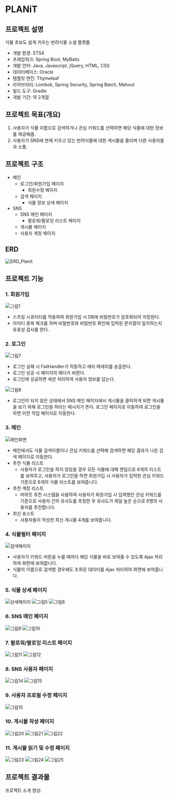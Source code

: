 # PLANiT

## 프로젝트 설명
식물 초보도 쉽게 키우는 반려식물 소셜 플랫폼

- 개발 환경: STS4
- 프레임워크: Spring Boot, MyBatis
- 개발 언어: Java, Javascript, jQuery, HTML, CSS
- 데이터베이스: Oracle
- 템플릿 엔진: Thymeleaf
- 라이브러리: Lombok, Spring Security, Spring Batch, Mahout
- 빌드 도구: Gradle
- 개발 기간: 약 2개월

## 프로젝트 목표(개요)
1. 사용자가 식물 이름으로 검색하거나 관심 키워드를 선택하면 해당 식물에 대한 정보를 제공해줌.
2. 사용자가 SNS에 현재 키우고 있는 반려식물에 대한 게시물을 올리며 다른 사용자들과 소통.

## 프로젝트 구조
- 메인
  - 로그인/회원가입 페이지
    - 회원수정 페이지
  - 검색 페이지
    - 식물 정보 상세 페이지
- SNS
  - SNS 메인 페이지
    - 팔로워/팔로잉 리스트 페이지
  - 게시물 페이지
  - 사용자 계정 페이지
  

## ERD
![ERD_Planit](https://user-images.githubusercontent.com/37447282/181880171-16e679a0-1dc2-467b-beaa-651dc82a86b5.png)


## 프로젝트 기능
### 1. 회원가입
![그림1](https://user-images.githubusercontent.com/37447282/182808635-007c4e8d-b103-4b26-9483-0b9ef507d360.png)
- 스프링 시큐리티를 적용하여 회원가입 시 DB에 비밀번호가 암호화되어 저장된다.
- 아이디 중복 체크를 하며 비밀번호와 비밀번호 확인에 입력된 문자열이 일치하는지 유효성 검사를 한다.

### 2. 로그인
![그림7](https://user-images.githubusercontent.com/37447282/181885590-f68305c5-0a37-4109-9926-efb4bcd6d4ca.png)
- 로그인 실패 시 FailHandler가 작동하고 에러 메세지를 송출한다.
- 로그인 성공 시 페이지의 헤더가 바뀐다.
- 로그인에 성공하면 세션 처리하여 사용자 정보를 담는다.

![그림8](https://user-images.githubusercontent.com/37447282/181886592-91458e9f-3f27-44d3-84fe-a1659522a7ee.png)
- 로그인이 되지 않은 상태에서 SNS 메인 페이지에서 게시물을 클릭하게 되면 게시물을 보기 위해 로그인을 하라는 메시지가 뜬다. 로그인 페이지로 이동하여 로그인을 하면 이전 작업 페이지로 이동한다.



### 3. 메인
![메인화면](https://user-images.githubusercontent.com/37447282/182805245-5f7cb4b1-cda8-4b0f-92b9-c1bd23a39e8b.png)
- 메인에서도 식물 검색이름이나 관심 키워드를 선택해 검색하면 해당 결과가 나온 검색 페이지로 이동한다.
- 추천 식물 리스트
  - 사용자가 로그인을 하지 않았을 경우 모든 식물에 대해 랜덤으로 6개의 리스트를 보여주고, 사용자가 로그인을 하면 회원가입 시 사용자가 입력한 관심 키워드 기준으로 6개의 식물 리스트를 보여줍니다.
- 추천 계정 리스트
  - 머하웃 추천 시스템을 사용하여 사용자가 회원가입 시 입력했던 관심 키워드를 기준으로 사용자 간의 유사도를 측정한 후 유사도가 제일 높은 순으로 6명의 사용자를 추천합니다.
- 최신 포스트
  - 사용자들이 작성한 최신 게시물 4개를 보여줍니다.





### 4. 식물필터 페이지
![검색페이지](https://user-images.githubusercontent.com/37447282/182808389-c39fe9ee-f7e1-4ede-909c-8a9af27d58b1.png)
- 사용자가 키워드 버튼을 누를 때마다 해당 식물을 바로 보여줄 수 있도록 Ajax 처리하여 화면에 보여줍니다.
- 식물의 이름으로 검색할 경우에도 조회된 데이터를 Ajax 처리하여 화면에 보여줍니다.


### 5. 식물 상세 페이지
![상세페이지](https://user-images.githubusercontent.com/37447282/182808887-9f24435f-c73b-4905-a7ca-940a7e63168a.png)
![그림5](https://user-images.githubusercontent.com/37447282/181887004-2ce91ed6-9a6e-4614-9174-498aa33ae204.png)
![그림6](https://user-images.githubusercontent.com/37447282/181887044-4dfad94e-1945-4d27-9646-9aca99071730.png)


### 6. SNS 메인 페이지
![그림9](https://user-images.githubusercontent.com/37447282/181888951-b43b9bdf-afce-4c8f-8350-62da3799e9b7.png)
![그림10](https://user-images.githubusercontent.com/37447282/181889044-0beac56b-6b14-462c-91fe-5f2ea0b650f0.png)

### 7. 팔로워/팔로잉 리스트 페이지
![그림11](https://user-images.githubusercontent.com/37447282/181889491-cf8a2d97-5557-45a7-b459-1bfb98bcd44d.png)
![그림12](https://user-images.githubusercontent.com/37447282/181890229-4df1788a-5513-46cd-a01c-be8d672366cb.png)

### 8. SNS 사용자 페이지
![그림14](https://user-images.githubusercontent.com/37447282/181895900-eccb073c-eadb-4e96-80a9-8065b56e638f.jpg)
![그림15](https://user-images.githubusercontent.com/37447282/181895923-f61046a1-72dc-432f-89fe-f2a3596b9cb7.jpg)


### 9. 사용자 프로필 수정 페이지
![그림15](https://user-images.githubusercontent.com/37447282/181892017-d7562624-ef18-40d2-b446-770ce6a73bca.png)

### 10. 게시물 작성 페이지
![그림20](https://user-images.githubusercontent.com/37447282/181900510-5ed207e4-647e-407b-935e-d59c3071423e.png)
![그림21](https://user-images.githubusercontent.com/37447282/181900538-86541bd3-eaf0-4bbf-b3cb-f79f842dee7b.png)
![그림22](https://user-images.githubusercontent.com/37447282/181900565-12b31a8c-26ea-4cf2-9ab9-ee8bfc03404c.png)

### 11. 게시물 읽기 및 수정 페이지
![그림23](https://user-images.githubusercontent.com/37447282/181900863-7d4c0ac3-b169-46b5-ba41-465edf3eb278.png)
![그림24](https://user-images.githubusercontent.com/37447282/181900892-947d12ff-09b7-4c97-9cd0-89be3a0b17c5.png)
![그림25](https://user-images.githubusercontent.com/37447282/181900911-cc6d9533-2581-491f-8e41-c84547148a86.png)



## 프로젝트 결과물
프로젝트 소개 영상: 
 

